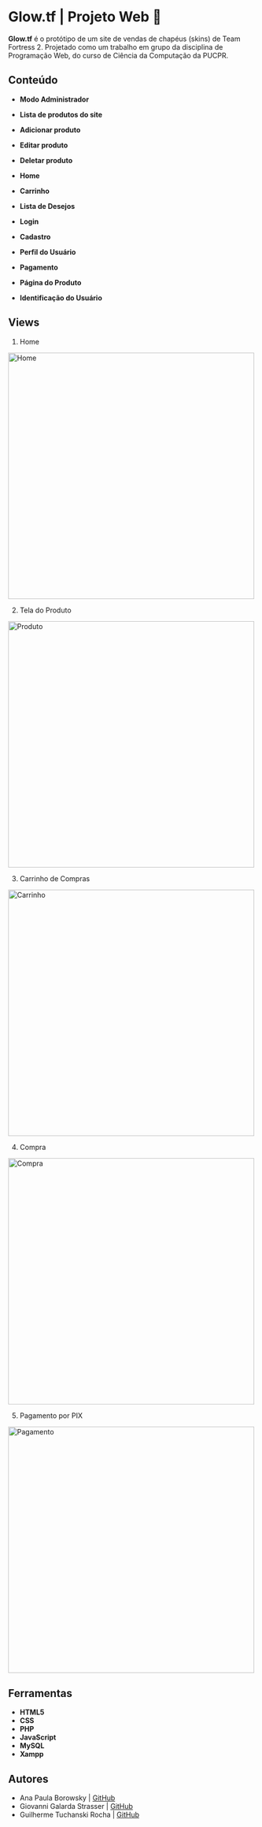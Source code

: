 
# Glow.tf | Projeto Web 🤠

**Glow.tf** é o protótipo de um site de vendas de chapéus (skins) de Team Fortress 2. Projetado como um trabalho em grupo da disciplina de Programação Web, do curso de Ciência da Computação da PUCPR.

## Conteúdo

- **Modo Administrador**
  
- **Lista de produtos do site**

- **Adicionar produto**

- **Editar produto**

- **Deletar produto**

- **Home**

- **Carrinho**

- **Lista de Desejos**

- **Login**

- **Cadastro**

- **Perfil do Usuário**

- **Pagamento**

- **Página do Produto**

- **Identificação do Usuário**

## Views

1. Home
<img src="https://i.imgur.com/lu5pklz.png" alt="Home" width="500"/>

2. Tela do Produto
<img src="https://i.imgur.com/6ZJLUWJ.png" alt="Produto" width="500"/>

3. Carrinho de Compras
<img src="https://i.imgur.com/wN1pofp.png" alt="Carrinho" width="500"/>

4. Compra
<img src="https://i.imgur.com/0fsO9Na.png" alt="Compra" width="500"/>

5. Pagamento por PIX
<img src="https://i.imgur.com/3g41oO9.png" alt="Pagamento" width="500"/>

## Ferramentas

- **HTML5**
- **CSS**
- **PHP**
- **JavaScript**
- **MySQL**
- **Xampp**

## Autores
 
- Ana Paula Borowsky | [GitHub](https://github.com/ana-borowsky)
- Giovanni Galarda Strasser | [GitHub](https://github.com/romm27)
- Guilherme Tuchanski Rocha | [GitHub](https://github.com/tuchanski)
